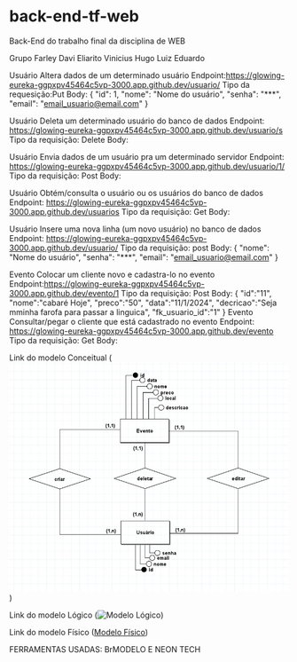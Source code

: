 # back-end-tf-web
Back-End do trabalho final da disciplina de WEB

Grupo
Farley
Davi
Eliarito
Vinicius
Hugo
Luiz Eduardo


Usuário
Altera dados de um determinado usuário
Endpoint:https://glowing-eureka-ggpxpv45464c5vp-3000.app.github.dev/usuario/
Tipo da requesição:Put
Body:
{
  "id": 1,
  "nome": "Nome do usuário",
  "senha": "***",
  "email": "email_usuario@email.com"
}

Usuário
Deleta um determinado usuário do banco de dados
Endpoint: https://glowing-eureka-ggpxpv45464c5vp-3000.app.github.dev/usuario/s
Tipo da requisição: Delete 
Body: 

Usuário
Envia dados de um usuário pra um determinado servidor 
Endpoint: https://glowing-eureka-ggpxpv45464c5vp-3000.app.github.dev/usuario/1/
Tipo da requisição: Post 
Body: 

Usuário
Obtém/consulta o usuário ou os usuários do banco de dados
Endpoint: https://glowing-eureka-ggpxpv45464c5vp-3000.app.github.dev/usuarios
Tipo da requisição: Get
Body: 

Usuário
Insere uma nova linha (um novo usuário) no banco de dados
Endpoint: https://glowing-eureka-ggpxpv45464c5vp-3000.app.github.dev/usuario/
Tipo da requisição: post
Body:
{
  "nome": "Nome do usuário",
  "senha": "***",
  "email": "email_usuario@email.com"
}

Evento
Colocar um cliente novo e cadastra-lo no evento 
Endpoint:https://glowing-eureka-ggpxpv45464c5vp-3000.app.github.dev/evento/1
Tipo da requisição: Post
Body: 
{
  "id":"11",
  "nome":"cabaré Hoje",
  "preco":"50",
  "data":"11/1/2024",
  "decricao":"Seja  mminha farofa para passar a linguica",
  "fk_usuario_id":"1"
}
Evento
Consultar/pegar o cliente que está cadastrado no evento
Endpoint: https://glowing-eureka-ggpxpv45464c5vp-3000.app.github.dev/evento
Tipo da requisição: Get
Body:

Link do modelo Conceitual
(![Modelo Conceitual](db/modeloConceitual0.jpg))

Link do modelo Lógico
(![Modelo Lógico](<db/modeloLógico (1).jpg>))

Link do modelo Físico
([Modelo Físico](db/DDL.sql))

FERRAMENTAS USADAS: BrMODELO E NEON TECH